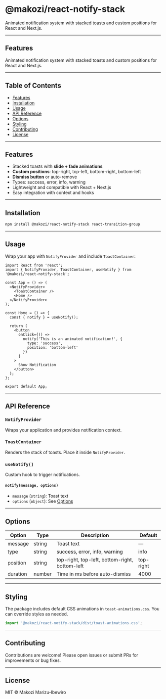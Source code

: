 # @makozi/react-notify-stack

Animated notification system with stacked toasts and custom positions for React and Next.js.

---

## Features

Animated notification system with stacked toasts and custom positions for React and Next.js.

---

## Table of Contents
- [Features](#features)
- [Installation](#installation)
- [Usage](#usage)
- [API Reference](#api-reference)
- [Options](#options)
- [Styling](#styling)
- [Contributing](#contributing)
- [License](#license)

---

## Features

- Stacked toasts with **slide + fade animations**
- **Custom positions**: top-right, top-left, bottom-right, bottom-left
- **Dismiss button** or auto-remove
- Types: success, error, info, warning
- Lightweight and compatible with React + Next.js
- Easy integration with context and hooks

---

## Installation

```bash
npm install @makozi/react-notify-stack react-transition-group
```

---

## Usage

Wrap your app with `NotifyProvider` and include `ToastContainer`:

```tsx
import React from 'react';
import { NotifyProvider, ToastContainer, useNotify } from '@makozi/react-notify-stack';

const App = () => (
  <NotifyProvider>
    <ToastContainer />
    <Home />
  </NotifyProvider>
);

const Home = () => {
  const { notify } = useNotify();

  return (
    <button
      onClick={() =>
        notify('This is an animated notification!', {
          type: 'success',
          position: 'bottom-left'
        })
      }
    >
      Show Notification
    </button>
  );
};

export default App;
```

---

## API Reference

### `NotifyProvider`
Wraps your application and provides notification context.

### `ToastContainer`
Renders the stack of toasts. Place it inside `NotifyProvider`.

### `useNotify()`
Custom hook to trigger notifications.

#### `notify(message, options)`
- `message` (`string`): Toast text
- `options` (`object`): See [Options](#options)

---

## Options

| Option    | Type     | Description                                                      | Default      |
|-----------|----------|------------------------------------------------------------------|--------------|
| message   | string   | Toast text                                                       | —            |
| type      | string   | success, error, info, warning                                    | info         |
| position  | string   | top-right, top-left, bottom-right, bottom-left                   | top-right    |
| duration  | number   | Time in ms before auto-dismiss                                   | 4000         |

---

## Styling

The package includes default CSS animations in `toast-animations.css`. You can override styles as needed.

```js
import '@makozi/react-notify-stack/dist/toast-animations.css';
```

---

## Contributing

Contributions are welcome! Please open issues or submit PRs for improvements or bug fixes.

---

## License

MIT © Makozi Marizu-Ibewiro